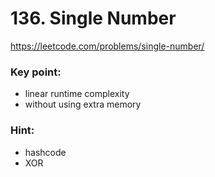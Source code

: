 # 136. Single Number
https://leetcode.com/problems/single-number/

### Key point:
 - linear runtime complexity
 - without using extra memory

### Hint:
 - hashcode
 - XOR
